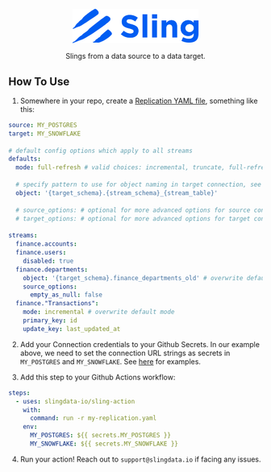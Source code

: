
<p align="center"><img src="logo-with-text.png" alt="drawing" width="250"/></p>

<p align="center">Slings from a data source to a data target.</p>


## How To Use

1. Somewhere in your repo, create a [Replication YAML file](https://docs.slingdata.io/sling-cli/replication), something like this:

```yaml
source: MY_POSTGRES
target: MY_SNOWFLAKE

# default config options which apply to all streams
defaults:
  mode: full-refresh # valid choices: incremental, truncate, full-refresh, snapshot

  # specify pattern to use for object naming in target connection, see below for options
  object: '{target_schema}.{stream_schema}_{stream_table}'

  # source_options: # optional for more advanced options for source connection
  # target_options: # optional for more advanced options for target connection

streams:
  finance.accounts:
  finance.users:
    disabled: true
  finance.departments:
    object: '{target_schema}.finance_departments_old' # overwrite default object
    source_options:
      empty_as_null: false
  finance."Transactions":
    mode: incremental # overwrite default mode
    primary_key: id
    update_key: last_updated_at
```
2. Add your Connection credentials to your Github Secrets. In our example above, we need to set the connection URL strings as secrets in `MY_POSTGRES` and `MY_SNOWFLAKE`. See [here](https://docs.slingdata.io/sling-cli/environment#environment-variables) for examples.

3. Add this step to your Github Actions workflow:

```yaml
steps:
  - uses: slingdata-io/sling-action
    with:
      command: run -r my-replication.yaml
    env:
      MY_POSTGRES: ${{ secrets.MY_POSTGRES }}
      MY_SNOWFLAKE: ${{ secrets.MY_SNOWFLAKE }}
```

4. Run your action! Reach out to `support@slingdata.io` if facing any issues.
